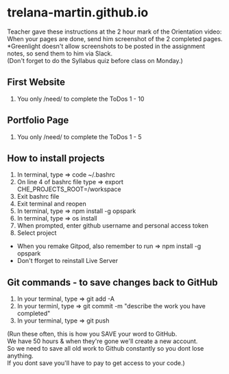 # trelana-martin.github.io
Teacher gave these instructions at the 2 hour mark of the Orientation video: <br>
When your pages are done, send him screenshot of the 2 completed pages. <br>
*Greenlight doesn't allow screenshots to be posted in the assignment notes, so send them to him via Slack. <br>
(Don't forget to do the Syllabus quiz before class on Monday.)

## First Website
1) You only /need/ to complete the ToDos 1 - 10

## Portfolio Page
1) You only /need/ to complete the ToDos 1 - 5

## How to install projects
1) In terminal, type => code ~/.bashrc
2) On line 4 of bashrc file type => export CHE_PROJECTS_ROOT=/workspace
3) Exit bashrc file
4) Exit terminal and reopen
5) In terminal, type => npm install -g opspark
6) In terminal, type => os install
7) When prompted, enter github username and personal access token
8) Select project
* When you remake Gitpod, also remember to run => npm install -g opspark
* Don't fforget to reinstall Live Server

## Git commands - to save changes back to GitHub
1) In your terminal, type => git add -A
2) In your terminl, type => git commit -m "describe the work you have completed"
3) In your terminal, type => git push  <br>
<p>
(Run these often, this is how you SAVE your word to GitHub.  <br>
We have 50 hours & when they're gone we'll create a new account. <br>
So we need to save all old work to Github constantly so you dont lose anything. <br>
If you dont save you'll have to pay to get access to your code.) <br>

